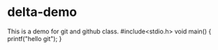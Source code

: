 # delta-demo
This is a demo for git and github class.
#include<stdio.h>
void main() {
printf("hello git");
}
